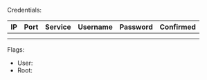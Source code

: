 Credentials:

| IP  | Port | Service | Username | Password | Confirmed |
| --- | ---- | ------- | -------- | -------- | --------- |
|     |      |         |          |          |           |
|     |      |         |          |          |           |

Flags:
- User: 
- Root: 